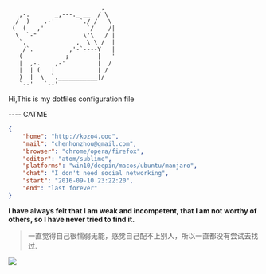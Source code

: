 ```
                          ,
   ,-.       _,---._ __  / \
  /  )    .-'       `./ /   \
 (  (   ,'            `/    /|
  \  `-"             \'\   / |
   `.              ,  \ \ /  |
    /`.          ,'-`----Y   |
   (            ;        |   '
   |  ,-.    ,-'         |  /
   |  | (   |            | /
   )  |  \  `.___________|/
   `--'   `--'

```


Hi,This is my dotfiles configuration file

---- CATME

```json
{
    "home": "http://kozo4.ooo",
    "mail": "chenhonzhou@gmail.com",
    "browser": "chrome/opera/firefox",
    "editor": "atom/sublime",
    "platforms": "win10/deepin/macos/ubuntu/manjaro",
    "chat": "I don't need social networking",
    "start": "2016-09-10 23:22:20",
    "end": "last forever"
}
```  

**I have always felt that I am weak and incompetent, that I am not worthy of others, so I have never tried to find it.**

> 一直觉得自己很懦弱无能，感觉自己配不上别人，所以一直都没有尝试去找过.

![](http://ww1.sinaimg.cn/large/0066xOjKgy1fn5k1h5311j30rs0b4q3l.jpg)
